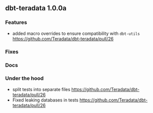 ## dbt-teradata 1.0.0a

### Features
* added macro overrides to ensure compatibility with `dbt-utils` https://github.com/Teradata/dbt-teradata/pull/26

### Fixes

### Docs

### Under the hood
* split tests into separate files https://github.com/Teradata/dbt-teradata/pull/26
* Fixed leaking databases in tests https://github.com/Teradata/dbt-teradata/pull/26
